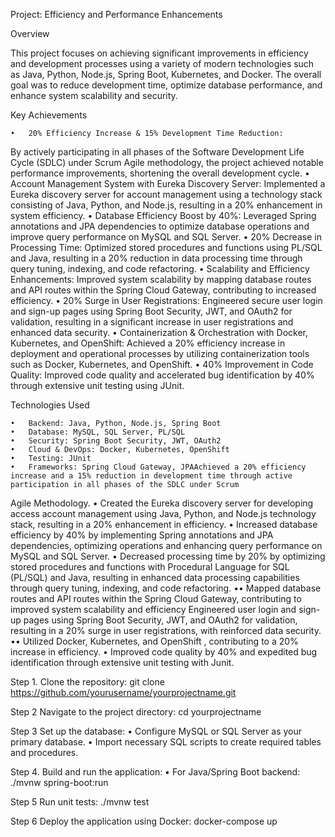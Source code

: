 Project: Efficiency and Performance Enhancements

Overview

This project focuses on achieving significant improvements in efficiency and development processes using a variety of modern technologies such as Java, Python, Node.js, Spring Boot, Kubernetes, and Docker. The overall goal was to reduce development time, optimize database performance, and enhance system scalability and security.

Key Achievements

	•	20% Efficiency Increase & 15% Development Time Reduction:
By actively participating in all phases of the Software Development Life Cycle (SDLC) under Scrum Agile methodology, the project achieved notable performance improvements, shortening the overall development cycle.
	•	Account Management System with Eureka Discovery Server:
Implemented a Eureka discovery server for account management using a technology stack consisting of Java, Python, and Node.js, resulting in a 20% enhancement in system efficiency.
	•	Database Efficiency Boost by 40%:
Leveraged Spring annotations and JPA dependencies to optimize database operations and improve query performance on MySQL and SQL Server.
	•	20% Decrease in Processing Time:
Optimized stored procedures and functions using PL/SQL and Java, resulting in a 20% reduction in data processing time through query tuning, indexing, and code refactoring.
	•	Scalability and Efficiency Enhancements:
Improved system scalability by mapping database routes and API routes within the Spring Cloud Gateway, contributing to increased efficiency.
	•	20% Surge in User Registrations:
Engineered secure user login and sign-up pages using Spring Boot Security, JWT, and OAuth2 for validation, resulting in a significant increase in user registrations and enhanced data security.
	•	Containerization & Orchestration with Docker, Kubernetes, and OpenShift:
Achieved a 20% efficiency increase in deployment and operational processes by utilizing containerization tools such as Docker, Kubernetes, and OpenShift.
	•	40% Improvement in Code Quality:
Improved code quality and accelerated bug identification by 40% through extensive unit testing using JUnit.

Technologies Used

	•	Backend: Java, Python, Node.js, Spring Boot
	•	Database: MySQL, SQL Server, PL/SQL
	•	Security: Spring Boot Security, JWT, OAuth2
	•	Cloud & DevOps: Docker, Kubernetes, OpenShift
	•	Testing: JUnit
	•	Frameworks: Spring Cloud Gateway, JPAAchieved a 20% efficiency increase and a 15% reduction in development time through active participation in all phases of the SDLC under Scrum
Agile Methodology. •
Created the Eureka discovery server for developing access account management using Java, Python, and Node.js technology stack, resulting in a
20% enhancement in efficiency. •
Increased database efficiency by 40% by implementing Spring annotations and JPA dependencies, optimizing operations and enhancing query
performance on MySQL and SQL Server. •
Decreased processing time by 20% by optimizing stored procedures and functions with Procedural Language for SQL (PL/SQL) and Java, resulting in
enhanced data processing capabilities through query tuning, indexing, and code refactoring.
•• Mapped database routes and API routes within the Spring Cloud Gateway, contributing to improved system scalability and efficiency
Engineered user login and sign-up pages using Spring Boot Security, JWT, and OAuth2 for validation, resulting in a 20% surge in user registrations,
with reinforced data security. •• Utilized Docker, Kubernetes, and OpenShift , contributing to a 20% increase in efficiency. • Improved code quality by 40% and expedited bug identification through extensive unit testing with Junit.




Step 1. Clone the repository:
git clone https://github.com/yourusername/yourprojectname.git

Step 2 Navigate to the project directory:
cd yourprojectname

Step 3 Set up the database:
	•	Configure MySQL or SQL Server as your primary database.
	•	Import necessary SQL scripts to create required tables and procedures.
 
Step 4.	Build and run the application:
	•	For Java/Spring Boot backend:
  ./mvnw spring-boot:run
  
Step 5 Run unit tests:
 ./mvnw test
 
Step 6 Deploy the application using Docker:
 docker-compose up
